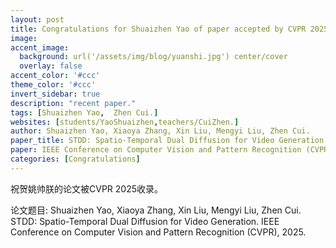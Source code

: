 ```yaml
---
layout: post
title: Congratulations for Shuaizhen Yao of paper accepted by CVPR 2025!
image:
accent_image:
  background: url('/assets/img/blog/yuanshi.jpg') center/cover
  overlay: false
accent_color: '#ccc'
theme_color: '#ccc'
invert_sidebar: true
description: "recent paper."
tags: [Shuaizhen Yao,  Zhen Cui.]
websites: [students/YaoShuaizhen,teachers/CuiZhen.]
author: Shuaizhen Yao, Xiaoya Zhang, Xin Liu, Mengyi Liu, Zhen Cui.
paper_title: STDD: Spatio-Temporal Dual Diffusion for Video Generation.
paper: IEEE Conference on Computer Vision and Pattern Recognition (CVPR), 2025.
categories: [Congratulations]
---
```


祝贺姚帅朕的论文被CVPR 2025收录。

论文题目: Shuaizhen Yao, Xiaoya Zhang, Xin Liu, Mengyi Liu, Zhen Cui. STDD: Spatio-Temporal Dual Diffusion for Video Generation. IEEE Conference on Computer Vision and Pattern Recognition (CVPR), 2025.
